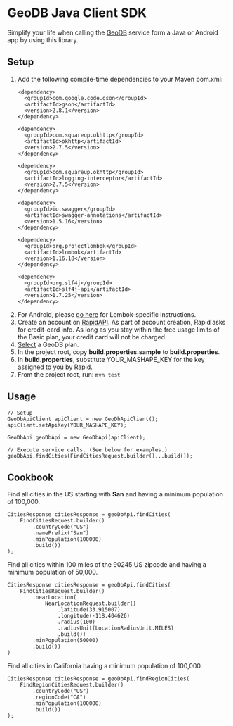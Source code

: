 # GeoDB Java Client SDK
Simplify your life when calling the [GeoDB](https://rapidapi.com/user/wirefreethought/package/GeoDB) service form a Java or Android app by using this library.

## Setup
1. Add the following compile-time dependencies to your Maven pom.xml:
    ```
    <dependency>
      <groupId>com.google.code.gson</groupId>
      <artifactId>gson</artifactId>
      <version>2.8.1</version>
    </dependency>

    <dependency>
      <groupId>com.squareup.okhttp</groupId>
      <artifactId>okhttp</artifactId>
      <version>2.7.5</version>
    </dependency>

    <dependency>
      <groupId>com.squareup.okhttp</groupId>
      <artifactId>logging-interceptor</artifactId>
      <version>2.7.5</version>
    </dependency>

    <dependency>
      <groupId>io.swagger</groupId>
      <artifactId>swagger-annotations</artifactId>
      <version>1.5.16</version>
    </dependency>

    <dependency>
      <groupId>org.projectlombok</groupId>
      <artifactId>lombok</artifactId>
      <version>1.16.18</version>
    </dependency>

    <dependency>
      <groupId>org.slf4j</groupId>
      <artifactId>slf4j-api</artifactId>
      <version>1.7.25</version>
    </dependency>
    ```
2. For Android, please [go here](https://projectlombok.org/setup/android) for Lombok-specific instructions.
3. Create an account on [RapidAPI](https://rapidapi.com). As part of account creation, Rapid asks for credit-card info. As long as you stay within the free usage limits of the Basic plan, your credit card will not be charged.
4. [Select](https://rapidapi.com/user/wirefreethought/package/GeoDB/pricing) a GeoDB plan.
5. In the project root, copy **build.properties.sample** to **build.properties**.
6. In **build.properties**, substitute YOUR_MASHAPE_KEY for the key assigned to you by Rapid.
7. From the project root, run: ```mvn test```

## Usage
```
// Setup
GeoDbApiClient apiClient = new GeoDbApiClient();
apiClient.setApiKey(YOUR_MASHAPE_KEY);

GeoDbApi geoDbApi = new GeoDbApi(apiClient);

// Execute service calls. (See below for examples.)
geoDbApi.findCities(FindCitiesRequest.builder()...build());

```

## Cookbook

Find all cities in the US starting with **San** and having a minimum population of 100,000.

```
CitiesResponse citiesResponse = geoDbApi.findCities(
    FindCitiesRequest.builder()
        .countryCode("US")
        .namePrefix("San")
        .minPopulation(100000)
        .build())
);
```

Find all cities within 100 miles of the 90245 US zipcode and having a minimum population of 50,000.

```
CitiesResponse citiesResponse = geoDbApi.findCities(
    FindCitiesRequest.builder()
        .nearLocation(
            NearLocationRequest.builder()
                .latitude(33.915007)
                .longitude(-118.404626)
                .radius(100)
                .radiusUnit(LocationRadiusUnit.MILES)
                .build())
        .minPopulation(50000)
        .build())
)
```

Find all cities in California having a minimum population of 100,000.

```
CitiesResponse citiesResponse = geoDbApi.findRegionCities(
    FindRegionCitiesRequest.builder()
        .countryCode("US")
        .regionCode("CA")
        .minPopulation(100000)
        .build())
);
```






